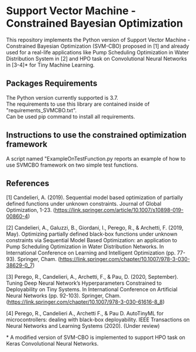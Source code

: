 # Support Vector Machine - Constrained Bayesian Optimization 
This repository implements the Python version of Support Vector Machine - Constrained Bayesian Optimization (SVM-CBO) proposed in [1] and already used for a real-life applications like Pump Scheduling Optimization in Water Distribution System in [2] and HPO task on Convolutional Neural Networks in [3-4]\* for Tiny Machine Learning.

## Packages Requirements
The Python version currently supported is 3.7.  
The requirements to use this library are contained inside of "requirements_SVMCBO.txt".  
Can be used pip command to install all requirements.

## Instructions to use the constrained optimization framework
A script named "ExampleOnTestFunction.py reports an example of how to use SVMCBO framework on two simple test functions.

## References

[1] Candelieri, A. (2019). Sequential model based optimization of partially defined functions under unknown constraints. Journal of Global Optimization, 1-23. (https://link.springer.com/article/10.1007/s10898-019-00860-4)

[2] Candelieri, A., Galuzzi, B., Giordani, I., Perego, R., & Archetti, F. (2019, May). Optimizing partially defined black-box functions under unknown constraints via Sequential Model Based Optimization: an application to Pump Scheduling Optimization in Water Distribution Networks. In International Conference on Learning and Intelligent Optimization (pp. 77-93). Springer, Cham. (https://link.springer.com/chapter/10.1007/978-3-030-38629-0_7)

[3] Perego, R., Candelieri, A., Archetti, F., & Pau, D. (2020, September). Tuning Deep Neural Network’s Hyperparameters Constrained to Deployability on Tiny Systems. In International Conference on Artificial Neural Networks (pp. 92-103). Springer, Cham. (https://link.springer.com/chapter/10.1007/978-3-030-61616-8_8)

[4] Perego, R., Candelieri A., Archetti F., \& Pau D. AutoTinyML for microcontrollers: dealing with black-box deployability. IEEE Transactions on Neural Networks and Learning Systems (2020). (Under review)


\* A modified version of SVM-CBO is implemented to support HPO task on Keras Convolutional Neural Networks.
